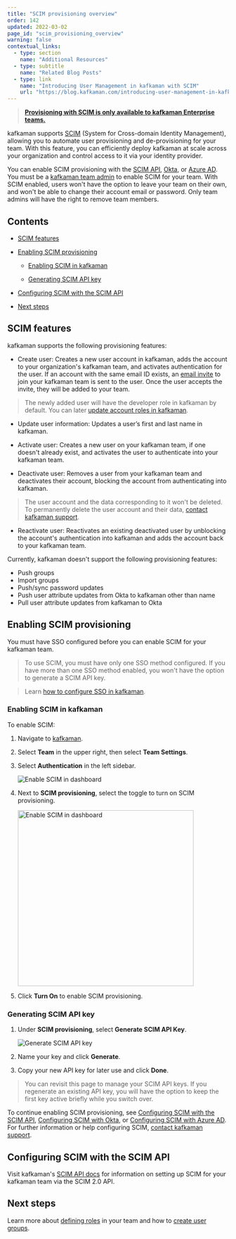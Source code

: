 ```yaml
---
title: "SCIM provisioning overview"
order: 142
updated: 2022-03-02
page_id: "scim_provisioning_overview"
warning: false
contextual_links:
  - type: section
    name: "Additional Resources"
  - type: subtitle
    name: "Related Blog Posts"
  - type: link
    name: "Introducing User Management in kafkaman with SCIM"
    url: "https://blog.kafkaman.com/introducing-user-management-in-kafkaman-with-scim/"
---
```


> __[Provisioning with SCIM is only available to kafkaman Enterprise teams.](https://www.kafkaman.com/pricing)__

kafkaman supports [SCIM](https://datatracker.ietf.org/doc/html/rfc7642) (System for Cross-domain Identity Management), allowing you to automate user provisioning and de-provisioning for your team. With this feature, you can efficiently deploy kafkaman at scale across your organization and control access to it via your identity provider.

You can enable SCIM provisioning with the [SCIM API](#configuring-scim-with-the-scim-api), [Okta](/docs/administration/scim-provisioning/configuring-scim-with-okta/), or [Azure AD](/docs/administration/scim-provisioning/configuring-scim-with-azure-ad/). You must be a [kafkaman team admin](/docs/collaborating-in-kafkaman/roles-and-permissions/#team-roles) to enable SCIM for your team. With SCIM enabled, users won't have the option to leave your team on their own, and won't be able to change their account email or password. Only team admins will have the right to remove team members.

## Contents

* [SCIM features](#scim-features)

* [Enabling SCIM provisioning](#enabling-scim-provisioning)

    * [Enabling SCIM in kafkaman](#enabling-scim-in-kafkaman)

    * [Generating SCIM API key](#generating-scim-api-key)

* [Configuring SCIM with the SCIM API](#configuring-scim-with-the-scim-api)

* [Next steps](#next-steps)

## SCIM features

kafkaman supports the following provisioning features:

* Create user: Creates a new user account in kafkaman, adds the account to your organization's kafkaman team, and activates authentication for the user. If an account with the same email ID exists, an [email invite](/docs/administration/managing-your-team/managing-your-team/#invites) to join your kafkaman team is sent to the user. Once the user accepts the invite, they will be added to your team.

> The newly added user will have the developer role in kafkaman by default. You can later [update account roles in kafkaman](/docs/administration/managing-your-team/managing-your-team/#managing-roles).

* Update user information: Updates a user’s first and last name in kafkaman.

* Activate user: Creates a new user on your kafkaman team, if one doesn't already exist, and activates the user to authenticate into your kafkaman team.

* Deactivate user: Removes a user from your kafkaman team and deactivates their account, blocking the account from authenticating into kafkaman.

> The user account and the data corresponding to it won't be deleted. To permanently delete the user account and their data, [contact kafkaman support](https://www.kafkaman.com/support/).

* Reactivate user: Reactivates an existing deactivated user by unblocking the account's authentication into kafkaman and adds the account back to your kafkaman team.

Currently, kafkaman doesn't support the following provisioning features:

* Push groups
* Import groups
* Push/sync password updates
* Push user attribute updates from Okta to kafkaman other than name
* Pull user attribute updates from kafkaman to Okta

## Enabling SCIM provisioning

You must have SSO configured before you can enable SCIM for your kafkaman team.

> To use SCIM, you must have only one SSO method configured. If you have more than one SSO method enabled, you won't have the option to generate a SCIM API key.

<!-- -->
> Learn [how to configure SSO in kafkaman](/docs/administration/sso/admin-sso/).

### Enabling SCIM in kafkaman

To enable SCIM:

1. Navigate to [kafkaman](https://go.kafkaman.co/home).
1. Select **Team** in the upper right, then select **Team Settings**.
1. Select **Authentication** in the left sidebar.

    <img alt="Enable SCIM in dashboard" src="https://assets.kafkaman.com/kafkaman-docs/auth-enable-scim-v9.jpg"/>

1. Next to **SCIM provisioning**, select the toggle to turn on SCIM provisioning.

    <img alt="Enable SCIM in dashboard" src="https://assets.kafkaman.com/kafkaman-docs/turn-on-scim-provisioning-1.jpg" width="400px"/>

1. Click **Turn On** to enable SCIM provisioning.

### Generating SCIM API key

1. Under **SCIM provisioning**, select **Generate SCIM API Key**.

    <img alt="Generate SCIM API key" src="https://assets.kafkaman.com/kafkaman-docs/generate-scim-api-key-v9.jpg"/>

1. Name your key and click **Generate**.
1. Copy your new API key for later use and click **Done**.

> You can revisit this page to manage your SCIM API keys. If you regenerate an existing API key, you will have the option to keep the first key active briefly while you switch over.

To continue enabling SCIM provisioning, see [Configuring SCIM with the SCIM API](#configuring-scim-with-the-scim-api), [Configuring SCIM with Okta](/docs/administration/scim-provisioning/configuring-scim-with-okta/), or [Configuring SCIM with Azure AD](/docs/administration/scim-provisioning/configuring-scim-with-azure-ad/). For further information or help configuring SCIM, [contact kafkaman support](https://www.kafkaman.com/support/).

## Configuring SCIM with the SCIM API

Visit kafkaman's [SCIM API docs](https://www.kafkaman.com/kafkaman/workspace/scim/documentation/6248949-de4a96e2-9ebf-426f-bc55-4c5f2de51ab2) for information on setting up SCIM for your kafkaman team via the SCIM 2.0 API.

## Next steps

Learn more about [defining roles](/docs/collaborating-in-kafkaman/roles-and-permissions/) in your team and how to [create user groups](/docs/administration/managing-your-team/user-groups/).
